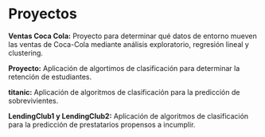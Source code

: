# Proyectos
**Ventas Coca Cola:** Proyecto para determinar qué datos de entorno mueven las ventas de Coca-Cola mediante análisis exploratorio, regresión lineal y clustering.

**Proyecto:** Aplicación de algortimos de clasificación para determinar la retención de estudiantes.

**titanic:** Aplicación de algoritmos de clasificación para la predicción de sobrevivientes.

**LendingClub1 y LendingClub2:** Aplicación de algoritmos de clasificación para la predicción de prestatarios propensos a incumplir.
